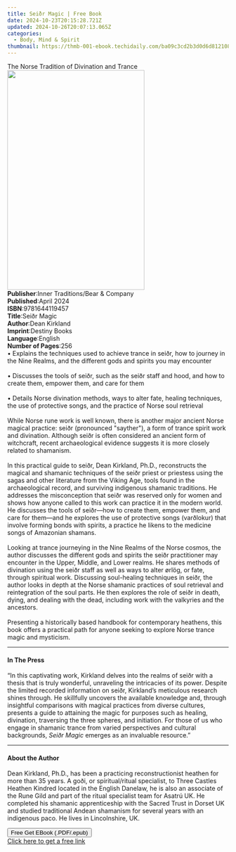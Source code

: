 ```yaml
---
title: Seiðr Magic | Free Book
date: 2024-10-23T20:15:28.721Z
updated: 2024-10-26T20:07:13.065Z
categories:
  - Body, Mind & Spirit
thumbnail: https://thmb-001-ebook.techidaily.com/ba09c3cd2b3d0d6d812108939fcf91efbc49e55f86f4b8f034dea6007fe7f273.jpg
---
```

<main id="book-container">
  <div class="flex flex-col">
    <div class="book-brief flex-1 py-6 px-4 sm:p-6 md:py-10 md:px-8">
      <!-- brief-->
      <div class="book-brief-main">
        The Norse Tradition of Divination and Trance
      </div>
    </div>
    <div
      class="book-meta-info flex-1 grid gap-4 col-start-1 col-end-3 row-start-1 sm:mb-6 sm:grid-cols-4 lg:gap-6 lg:col-start-2 lg:row-end-6 lg:row-span-6 lg:mb-0"
    >
      <div
        class="book-meta-info-left place-content-center mt-4 p-4 text-sm leading-6 col-start-2 col-span-2 dark:text-slate-400"
      >
        <img
          class="w-full h-500 object-cover rounded-lg sm:h-255 sm:col-span-2 lg:col-span-full"
          src="https://img-001-ebook.techidaily.com/1fd41a0c919bfd5a829a4d5865d1095f6df6d6e4d14c25e2250b49e3ec20d720.jpg"
          alt=""
          width="312"
          height="500"
        />
      </div>
      <div
        class="book-meta-info-right mt-2 col-start-1 row-start-2 col-span-3 self-center"
      >
        <!-- meta data  -->
        <div class="flex flex-col px-4 md:px-8">
          <div class="flex-1">
            <strong>Publisher</strong>:<span class="px-2"
              >Inner Traditions/Bear &amp; Company</span
            >
          </div>
          <div class="flex-1">
            <strong>Published</strong>:<span class="px-2">April 2024</span>
          </div>
          <div class="flex-1">
            <strong>ISBN</strong>:<span class="px-2">9781644119457</span>
          </div>
          <div class="flex-1">
            <strong>Title</strong>:<span class="px-2">Seiðr Magic</span>
          </div>
          <div class="flex-1">
            <strong>Author</strong>:<span class="px-2">Dean Kirkland</span>
          </div>
          <div class="flex-1">
            <strong>Imprint</strong>:<span class="px-2">Destiny Books</span>
          </div>
          <div class="flex-1">
            <strong>Language</strong>:<span class="px-2">English</span>
          </div>
          <div class="flex-1">
            <strong>Number of Pages</strong>:<span class="px-2">256</span>
          </div>
        </div>
      </div>
    </div>
    <div class="book-description flex-1 py-6 px-4 sm:p-6 md:py-10 md:px-8">
      <div class="book-description-main">
        <div accordion-content="" id="description">
          • Explains the techniques used to achieve trance in seiðr, how to
          journey in the Nine Realms, and the different gods and spirits you may
          encounter<br /><br />• Discusses the tools of seiðr, such as the seiðr
          staff and hood, and how to create them, empower them, and care for
          them<br /><br />• Details Norse divination methods, ways to alter
          fate, healing techniques, the use of protective songs, and the
          practice of Norse soul retrieval<br /><br />While Norse rune work is
          well known, there is another major ancient Norse magical practice:
          seiðr (pronounced "sayther"), a form of trance spirit work and
          divination. Although seiðr is often considered an ancient form of
          witchcraft, recent archaeological evidence suggests it is more closely
          related to shamanism.<br /><br />In this practical guide to seiðr,
          Dean Kirkland, Ph.D., reconstructs the magical and shamanic techniques
          of the seiðr priest or priestess using the sagas and other literature
          from the Viking Age, tools found in the archaeological record, and
          surviving indigenous shamanic traditions. He addresses the
          misconception that seiðr was reserved only for women and shows how
          anyone called to this work can practice it in the modern world. He
          discusses the tools of seiðr—how to create them, empower them, and
          care for them—and he explores the use of protective songs (varðlokur)
          that involve forming bonds with spirits, a practice he likens to the
          medicine songs of Amazonian shamans.<br /><br />Looking at trance
          journeying in the Nine Realms of the Norse cosmos, the author
          discusses the different gods and spirits the seiðr practitioner may
          encounter in the Upper, Middle, and Lower realms. He shares methods of
          divination using the seiðr staff as well as ways to alter ørlög, or
          fate, through spiritual work. Discussing soul-healing techniques in
          seiðr, the author looks in depth at the Norse shamanic practices of
          soul retrieval and reintegration of the soul parts. He then explores
          the role of seiðr in death, dying, and dealing with the dead,
          including work with the valkyries and the ancestors.<br /><br />Presenting
          a historically based handbook for contemporary heathens, this book
          offers a practical path for anyone seeking to explore Norse trance
          magic and mysticism.
        </div>
        <div class="accordion-fader"></div>
      </div>
    </div>
    <div class="book-excerpts flex-1 py-6 px-4 sm:p-6 md:py-10 md:px-8">
      <!-- excerpts-->
      <div class="book-excerpts-main">
        <hr />
        <h4 class="placeholder placeholder-heading">
          <span>In The Press</span>
        </h4>
        <p>
          “In this captivating work, Kirkland delves into the realms of seiðr
          with a thesis that is truly wonderful, unraveling the intricacies of
          its power. Despite the limited recorded information on seiðr,
          Kirkland’s meticulous research shines through. He skillfully uncovers
          the available knowledge and, through insightful comparisons with
          magical practices from diverse cultures, presents a guide to attaining
          the magic for purposes such as healing, divination, traversing the
          three spheres, and initiation. For those of us who engage in shamanic
          trance from varied perspectives and cultural backgrounds,
          <i>Seiðr Magic</i> emerges as an invaluable resource.”
        </p>
      </div>
    </div>
    <div class="book-about-author flex-1 py-6 px-4 sm:p-6 md:py-10 md:px-8">
      <!-- about author-->
      <div class="book-main-author-main">
        <hr />
        <h4 class="placeholder placeholder-heading">
          <span>About the Author</span>
        </h4>
        <p>
          Dean Kirkland, Ph.D., has been a practicing reconstructionist heathen
          for more than 35 years. A goði, or spiritual/ritual specialist, to
          Three Castles Heathen Kindred located in the English Danelaw, he is
          also an associate of the Rune Gild and part of the ritual specialist
          team for Asatrú UK. He completed his shamanic apprenticeship with the
          Sacred Trust in Dorset UK and studied traditional Andean shamanism for
          several years with an indigenous paco. He lives in Lincolnshire, UK.
        </p>
      </div>
    </div>
    <div class="book-free-get flex-1 py-6 px-4 sm:p-6 md:py-10 md:px-8">
      <button
        id="btn-free-get"
        class="bg-blue-500 hover:bg-blue-700 text-white font-bold py-2 px-4 rounded"
      >
        Free Get EBook (.PDF/.epub)
      </button>
      <div id="countdown-display" class="px-2 text-lg mt-2"></div>
      <a
        id="free-link"
        class="hidden bg-blue-500 hover:bg-blue-700 text-white font-bold py-2 px-4 rounded"
        href="https://www.ebooks.com/en-us/book/211013585/sei-r-magic/dean-kirkland/"
        target="_blank"
        >Click here to get a free link</a
      >
    </div>
    <script>
      let countdownTime = 0;
      let countdownInterval = null;
      document
        .getElementById('btn-free-get')
        .addEventListener('click', startCountdown);
      function startCountdown() {
        countdownTime = new Date().getTime() + 60000 * 3;
        countdownInterval = setInterval(updateCountdown, 1000);
        document.getElementById('btn-free-get').disabled = true;
        document
          .getElementById('btn-free-get')
          .classList.add('bg-gray-500', 'cursor-not-allowed');
      }
      function updateCountdown() {
        let currentTime = new Date().getTime();
        let timeLeft = countdownTime - currentTime;
        let secondsLeft = Math.floor(timeLeft / 1000);
        document.getElementById('countdown-display').innerHTML =
          `Remaining time: ${secondsLeft} seconds.`;
        if (secondsLeft <= 0) {
          clearInterval(countdownInterval);
          document.getElementById('btn-free-get').classList.add('hidden');
          document.getElementById('free-link').classList.remove('hidden');
          document.getElementById('countdown-display').innerHTML = '';
        }
      }
    </script>
  </div>
</main>

<ins class="adsbygoogle"
      style="display:block"
      data-ad-client="ca-pub-7571918770474297"
      data-ad-slot="8358498916"
      data-ad-format="auto"
      data-full-width-responsive="true"></ins>
    